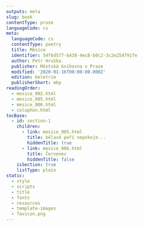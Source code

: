 ```yaml
---
outputs: meta
slug: book
contentType: prose
languageCode: cs
meta:
  languageCode: cs
  contentType: poetry
  title: Měsíce
  identifier: 54f6d577-b438-4ec8-b0c2-3c2e25d791fe
  author: Petr Hruška
  publisher: Městská knihovna v Praze
  modified: '2020-01-16T00:00:00.000Z'
  edition: beletrie
  publisherShort: mkp
readingOrder:
  - mesice_002.html
  - mesice_005.html
  - mesice_006.html
  - colophon.html
tocBase:
  - id: section-1
    children:
      - link: mesice_005.html
        title: bělavé peří nepokoje...
        hiddenTitle: true
      - link: mesice_006.html
        title: Červenec
        hiddenTitle: false
    isSection: true
    listType: plain
static:
  - style
  - scripts
  - title
  - fonts
  - resources
  - template-images
  - favicon.png
---
```

